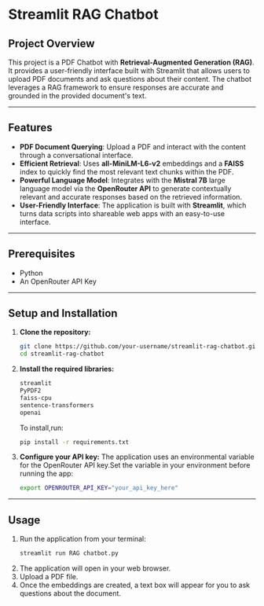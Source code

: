 # Streamlit RAG Chatbot
## Project Overview
This project is a PDF Chatbot with **Retrieval-Augmented Generation (RAG)**. It provides a user-friendly interface built with Streamlit that allows users to upload PDF documents and ask questions about their content. The chatbot leverages a RAG framework to ensure responses are accurate and grounded in the provided document's text.

---
## Features
- **PDF Document Querying**: Upload a PDF and interact with the content through a conversational interface.
- **Efficient Retrieval**: Uses **all-MiniLM-L6-v2** embeddings and a **FAISS** index to quickly find the most relevant text chunks within the PDF.
- **Powerful Language Model**: Integrates with the **Mistral 7B** large language model via the **OpenRouter API** to generate contextually relevant and accurate responses based on the retrieved information.
- **User-Friendly Interface**: The application is built with **Streamlit**, which turns data scripts into shareable web apps with an easy-to-use interface.

---
## Prerequisites
- Python
- An OpenRouter API Key
---
## Setup and Installation
1. **Clone the repository:**
   ```bash
   git clone https://github.com/your-username/streamlit-rag-chatbot.git 
   cd streamlit-rag-chatbot
   ```
2. **Install the required libraries:**
    ```bash
    streamlit
    PyPDF2
    faiss-cpu
    sentence-transformers
    openai
    ```
    To install,run:
   ```bash
   pip install -r requirements.txt
   ```
3. **Configure your API key:**
   The application uses an environmental variable for the OpenRouter API key.Set the variable in your environment before running the app:
   ```bash
   export OPENROUTER_API_KEY="your_api_key_here"
   ```
---
## Usage
1. Run the application from your terminal:
   ```bash
   streamlit run RAG chatbot.py
   ```
2. The application will open in your web browser.
3. Upload a PDF file.
4. Once the embeddings are created, a text box will appear for you to ask questions about the document.

